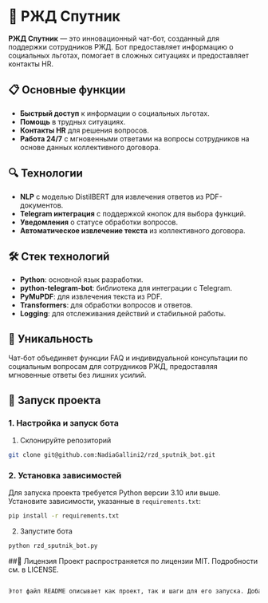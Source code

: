 # 🚀 РЖД Спутник

**РЖД Спутник** — это инновационный чат-бот, созданный для поддержки сотрудников РЖД. Бот предоставляет информацию о социальных льготах, помогает в сложных ситуациях и предоставляет контакты HR.

## 📋 Основные функции

- **Быстрый доступ** к информации о социальных льготах.
- **Помощь** в трудных ситуациях.
- **Контакты HR** для решения вопросов.
- **Работа 24/7** с мгновенными ответами на вопросы сотрудников на основе данных коллективного договора.

## 🔍 Технологии

- **NLP** с моделью DistilBERT для извлечения ответов из PDF-документов.
- **Telegram интеграция** с поддержкой кнопок для выбора функций.
- **Уведомления** о статусе обработки вопросов.
- **Автоматическое извлечение текста** из коллективного договора.

## 🛠️ Стек технологий

- **Python**: основной язык разработки.
- **python-telegram-bot**: библиотека для интеграции с Telegram.
- **PyMuPDF**: для извлечения текста из PDF.
- **Transformers**: для обработки вопросов и ответов.
- **Logging**: для отслеживания действий и стабильной работы.

## 🌟 Уникальность

Чат-бот объединяет функции FAQ и индивидуальной консультации по социальным вопросам для сотрудников РЖД, предоставляя мгновенные ответы без лишних усилий.

## 🚀 Запуск проекта

### 1. Настройка и запуск бота
1. Склонируйте репозиторий

```bash
git clone git@github.com:NadiaGallini2/rzd_sputnik_bot.git
```

### 2. Установка зависимостей

Для запуска проекта требуется Python версии 3.10 или выше. Установите зависимости, указанные в `requirements.txt`:

```bash
pip install -r requirements.txt
```

2. Запустите бота
```bash
python rzd_sputnik_bot.py
```

##📄 Лицензия
Проект распространяется по лицензии MIT. Подробности см. в LICENSE.
```bash

Этот файл README описывает как проект, так и шаги для его запуска. Добавьте или измените любые разделы в зависимости от специфики вашего проекта.
```
